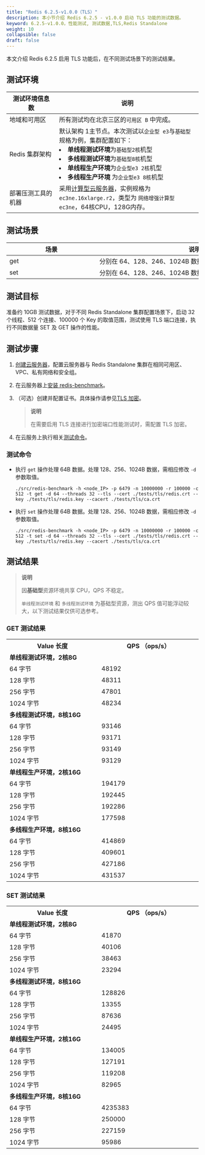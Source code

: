 ```yaml
---
title: "Redis 6.2.5-v1.0.0（TLS）"
description: 本小节介绍 Redis 6.2.5 - v1.0.0 启动 TLS 功能的测试数据。 
keyword: 6.2.5-v1.0.0，性能测试, 测试数据,TLS,Redis Standalone
weight: 10
collapsible: false
draft: false
---
```


本文介绍 Redis 6.2.5 启用 TLS 功能后，在不同测试场景下的测试结果。

## 测试环境

| <span style="display:inline-block;width:100px">测试环境信息数</span> | 说明                                                         |
| ------------------------------------------------------------ | ------------------------------------------------------------ |
| 地域和可用区                                                 | 所有测试均在北京三区的`可用区 B` 中完成。                      |
| Redis 集群架构                                               | 默认架构 1主节点。本次测试以`企业型 e3`与`基础型`规格为例，集群配置如下：<li>**单线程测试环境**为`基础型2核`机型<li>**多线程测试环境**为`基础型8核`机型  <li> **单线程生产环境**为`企业型e3 2核`机型  <li> **多线程生产环境** 为`企业型e3 8核`机型                |
| 部署压测工具的机器                                           | 采用[计算型云服务器](/compute/vm/intro/enterprise/#网络增强计算型-ec3ne)，实例规格为 `ec3ne.16xlarge.r2`，类型为 `网络增强计算型ec3ne`，64核CPU，128G内存。 |

## 测试场景

| <span style="display:inline-block;width:220px">场景</span> | <span style="display:inline-block;width:500px">说明</span> |
| --------------------- | ------------------------ |
| get                     | 分别在 64、128、246、1024B 数据量下的 `get` 操作。                   |
| set                     | 分别在 64、128、246、1024B 数据量下的 `set` 操作。                   |

## 测试目标

准备约 10GB 测试数据，对于不同 Redis Standalone 集群配置场景下，启动 32 个线程、512 个连接、100000 个 Key 的取值范围，测试使用 TLS 端口连接，执行不同数据量 SET 及 GET 操作的性能。

## 测试步骤

1. [创建云服务器](/compute/vm)，配置云服务器与 Redis Standalone 集群在相同可用区、VPC、私有网络和安全组。

2. 在云服务器上[安装 redis-benchmark](../../test_tool/#下载和安装工具)。

3. （可选）创建并配置证书。具体操作请参见[TLS 加密](../../../manual/data_security/tls_config/)。

   > **说明**
   >
   > 在需要启用 TLS 连接进行加密端口性能测试时，需配置 TLS 加密。

4. 在云服务上执行相关[测试命令](#测试命令)。

### 测试命令

- 执行 `get` 操作处理 64B 数据。处理 128、256、1024B 数据，需相应修改 `-d` 参数取值。

   ```shell
   ./src/redis-benchmark -h <node_IP> -p 6479 -n 10000000 -r 100000 -c 512 -t get -d 64 --threads 32 --tls --cert ./tests/tls/redis.crt --key ./tests/tls/redis.key --cacert ./tests/tls/ca.crt 
   ```

- 执行 `set` 操作处理 64B 数据。处理 128、256、1024B 数据，需相应修改 `-d` 参数取值。

   ```shell
   ./src/redis-benchmark -h <node_IP> -p 6479 -n 10000000 -r 100000 -c 512 -t set -d 64 --threads 32 --tls --cert ./tests/tls/redis.crt --key ./tests/tls/redis.key --cacert ./tests/tls/ca.crt
   ```

## 测试结果

> **说明**
> 
> 因**基础型**资源环境共享 CPU，QPS 不稳定。
> 
> `单线程测试环境` 和 `多线程测试环境` 为基础型资源，测出 QPS 值可能浮动较大，以下测试结果仅供可选参考。

### GET 测试结果

<table>
    <tr><th style="width: 250px">Value 长度</th><th style="width: 270px">QPS （ops/s）</th></tr>
    <tr><td colspan="4"><b>单线程测试环境，2核8G</b></td></tr>
    <tr><td>64 字节</td><td>48192</td></tr>
    <tr><td>128 字节</td><td>48311</td></tr>
    <tr><td>256 字节</td><td>47801</td></tr>
    <tr><td>1024 字节</td><td>48234</td></tr>
    <tr><td colspan="4"><b>多线程测试环境，8核16G</b></td></tr>
    <tr><td>64 字节</td><td>93146</td></tr>
    <tr><td>128 字节</td><td>93171</td></tr>
    <tr><td>256 字节</td><td>93149</td></tr>
    <tr><td>1024 字节</td><td>93129</td></tr>
    <tr><td colspan="4"><b>单线程生产环境，2核16G</b></td></tr>
    <tr><td>64 字节</td><td>194179</td></tr>
    <tr><td>128 字节</td><td>192445</td></tr>
    <tr><td>256 字节</td><td>192286</td></tr>
    <tr><td>1024 字节</td><td>177598</td></tr>
    <tr><td colspan="4"><b>多线程生产环境，8核16G</b></td></tr>
    <tr><td>64 字节</td><td>414869</td></tr>
    <tr><td>128 字节</td><td>409601</td></tr>
    <tr><td>256 字节</td><td>427186</td></tr>
    <tr><td>1024 字节</td><td>431537</td></tr>
</table>

### SET 测试结果

<table>
    <tr><th style="width: 250px">Value 长度</th><th style="width: 270px">QPS （ops/s）</th></tr>
    <tr><td colspan="4"><b>单线程测试环境，2核8G</b></td></tr>
    <tr><td>64 字节</td><td>41870</td></tr>
    <tr><td>128 字节</td><td>40106</td></tr>
    <tr><td>256 字节</td><td>38463</td></tr>
    <tr><td>1024 字节</td><td>23294</td></tr>
    <tr><td colspan="4"><b>多线程测试环境，8核16G</b></td></tr>
    <tr><td>64 字节</td><td>128826</td></tr>
    <tr><td>128 字节</td><td>13355</td></tr>
    <tr><td>256 字节</td><td>87636</td></tr>
    <tr><td>1024 字节</td><td>24495</td></tr>
    <tr><td colspan="4"><b>单线程生产环境，2核16G</b></td></tr>
    <tr><td>64 字节</td><td>134005</td></tr>
    <tr><td>128 字节</td><td>127191</td></tr>
    <tr><td>256 字节</td><td>119208</td></tr>
    <tr><td>1024 字节</td><td>82965</td></tr>
    <tr><td colspan="4"><b>多线程生产环境，8核16G</b></td></tr>
    <tr><td>64 字节</td><td>4235383</td></tr>
    <tr><td>128 字节</td><td>250000</td></tr>
    <tr><td>256 字节</td><td>227159</td></tr>
    <tr><td>1024 字节</td><td>95986</td></tr>
</table>

